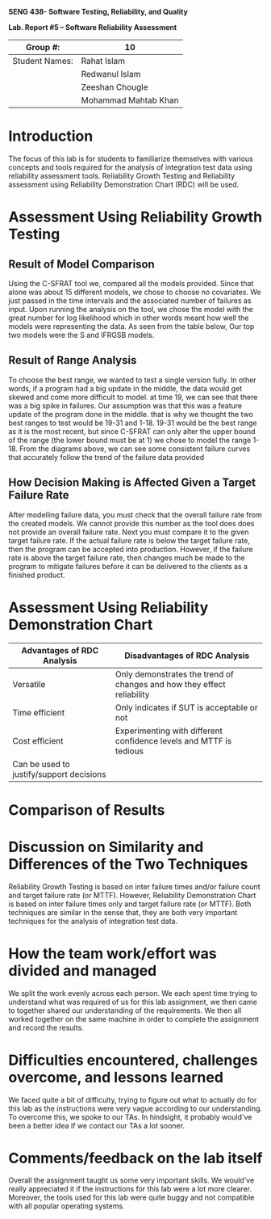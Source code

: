 **SENG 438- Software Testing, Reliability, and Quality**

**Lab. Report \#5 – Software Reliability Assessment**

| Group \#:       | 10 |
|-----------------|---|
| Student Names:  | Rahat Islam |
|                 | Redwanul Islam  |
|                 |  Zeeshan Chougle |
|                 |  Mohammad Mahtab Khan |

# Introduction
The focus of this lab is for students to familiarize themselves with various concepts and tools required for the analysis of integration test data using reliability assessment tools. Reliability Growth Testing and Reliability assessment using Reliability Demonstration Chart (RDC) will be used.
# 

# Assessment Using Reliability Growth Testing 
## Result of Model Comparison

Using the C-SFRAT tool we, compared all the models provided. Since that alone was about 15 different models, we chose to choose no covariates. We just passed in the time intervals and the associated number of failures as input. Upon running the analysis on the tool, we chose the model with the great number for log likelihood which in other words meant how well the models were representing the data. As seen from the table below, Our top two models were the S and IFRGSB models.

## Result of Range Analysis

To choose the best range, we wanted to test a single version fully. In other words, if a program had a big update in the middle, the data would get skewed and come more difficult to model. at time 19, we can see that there was a big spike in failures. Our assumption was that this was a feature update of the program done in the middle. that is why we thought the two best ranges to test would be 19-31 and 1-18. 19-31 would be the best range as it is the most recent, but since C-SFRAT can only alter the upper bound of the range (the lower bound must be at 1) we chose to model the range 1-18. From the diagrams above, we can see some consistent failure curves that accurately follow the trend of the failure data provided

## How Decision Making is Affected Given a Target Failure Rate

After modelling failure data, you must check that the overall failure rate from the created models. We cannot provide this number as the tool does does not provide an overall failure rate. Next you must compare it to the given target failure rate. If the actual failure rate is below the target failure rate, then the program can be accepted into production. However, if the failure rate is above the target failure rate, then changes much be made to the program to mitigate failures before it can be delivered to the clients as a finished product. 

# Assessment Using Reliability Demonstration Chart 

| Advantages of RDC Analysis      | Disadvantages of RDC Analysis |
|---------------------------------|-------------------------------|
| Versatile | Only demonstrates the trend of changes and how they effect reliability|
| Time efficient | Only indicates if SUT is acceptable or not |
| Cost efficient | Experimenting with different confidence levels and MTTF is tedious|
| Can be used to justify/support decisions |  
# 

# Comparison of Results

# Discussion on Similarity and Differences of the Two Techniques
Reliability Growth Testing is based on inter failure times and/or failure count and target failure rate (or MTTF). However, Reliability Demonstration Chart is based on inter failure times only and target failure rate (or MTTF). Both techniques are similar in the sense that, they are both very important techniques for the analysis of integration test data.

# How the team work/effort was divided and managed
We split the work evenly across each person. We each spent time trying to understand what was required of us for this lab assignment, we then came to together shared our understanding of the requirements. We then all worked together on the same machine in order to complete the assignment and record the results.

# 

# Difficulties encountered, challenges overcome, and lessons learned
We faced quite a bit of difficulty, trying to figure out what to actually do for this lab as the instructions were very vague according to our understanding. To overcome this, we spoke to our TAs. In hindsight, it probably would've been a better idea if we contact our TAs a lot sooner.

# Comments/feedback on the lab itself
Overall the assignment taught us some very important skills. We would've really appreciated it if the instructions for this lab were a lot more clearer. Moreover, the tools used for this lab were quite buggy and not compatible with all popular operating systems.

